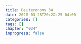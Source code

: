 ```yaml
---
title: Deuteronomy 34
date: 2020-03-28T20:22:25-04:00
categories: []
tags: []
chapter: "034"
inprogress: false
---
```


